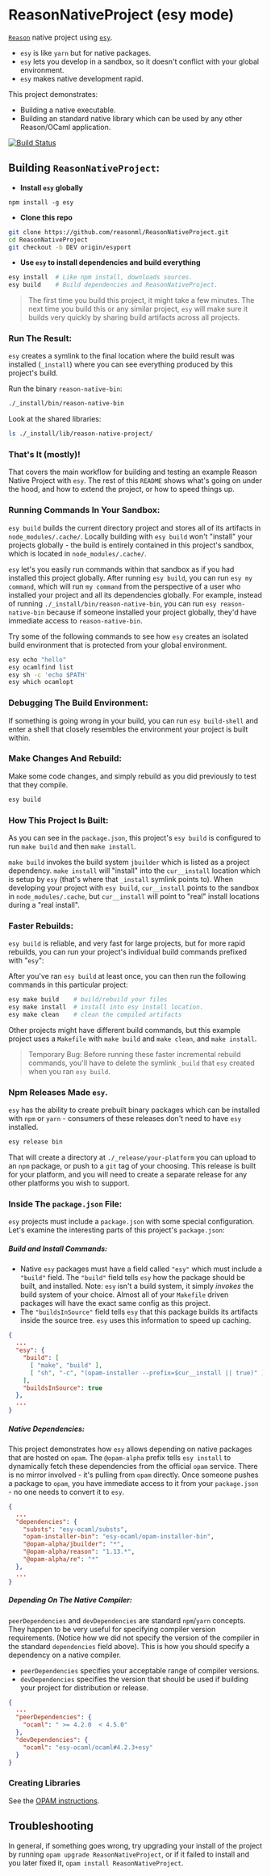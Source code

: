 # ReasonNativeProject (esy mode)

[`Reason`](http://reasonml.github.io/) native project using
[`esy`](https://github.com/esy-ocaml/esy).

- `esy` is like `yarn` but for native packages.
- `esy` lets you develop in a sandbox, so it doesn't conflict with your global
  environment.
- `esy` makes native development rapid.

This project demonstrates:

- Building a native executable.
- Building an standard native library which can be used by any other Reason/OCaml
  application.

[![Build Status](https://travis-ci.org/reasonml/ReasonNativeProject.svg?branch=master)](https://travis-ci.org/reasonml/ReasonNativeProject)

## Building `ReasonNativeProject`:

- **Install `esy` globally**
```
npm install -g esy
```

- **Clone this repo**

```sh
git clone https://github.com/reasonml/ReasonNativeProject.git
cd ReasonNativeProject
git checkout -b DEV origin/esyport
```

- **Use `esy` to install dependencies and build everything**
```sh
esy install  # Like npm install, downloads sources.
esy build    # Build dependencies and ReasonNativeProject.
```

> The first time you build this project, it might take a few minutes. The next
> time you build this or any similar project, `esy` will make sure it builds
> very quickly by sharing build artifacts across all projects.

### Run The Result:

`esy` creates a symlink to the final location where the build result was
installed (`_install`) where you can see everything produced by this project's
build.

Run the binary `reason-native-bin`:
```sh
./_install/bin/reason-native-bin
```

Look at the shared libraries:
```sh
ls ./_install/lib/reason-native-project/
```

### That's It (mostly)!

That covers the main workflow for building and testing an example Reason Native
Project with `esy`. The rest of this `README` shows what's going on under the
hood, and how to extend the project, or how to speed things up.

### Running Commands In Your Sandbox:

`esy build` builds the current directory project and stores all of its
artifacts in `node_modules/.cache/`. Locally building with `esy build` won't
"install" your projects globally - the build is entirely contained in this
project's sandbox, which is located in `node_modules/.cache/`.

`esy` let's you easily run commands within that sandbox as if you had installed
this project globally. After running `esy build`, you can run `esy my command`,
which will run `my command` from the perspective of a user who installed your
project and all its dependencies globally. For example, instead of running
`./_install/bin/reason-native-bin`, you can run `esy reason-native-bin` because
if someone installed your project globally, they'd have immediate access to
`reason-native-bin`.

Try some of the following commands to see how `esy` creates an isolated build
environment that is protected from your global environment.


```sh
esy echo "hello"
esy ocamlfind list
esy sh -c 'echo $PATH'
esy which ocamlopt
```

### Debugging The Build Environment:

If something is going wrong in your build, you can run `esy build-shell` and
enter a shell that closely resembles the environment your project is built
within.

### Make Changes And Rebuild:

Make some code changes, and simply rebuild as you did previously to test that
they compile.

```sh
esy build
```

### How This Project Is Built:

As you can see in the `package.json`, this project's `esy build` is configured
to run `make build` and then `make install`.

`make build` invokes the build system `jbuilder` which is listed as a project
dependency. `make install` will "install" into the `cur__install` location
which is setup by `esy` (that's where that `_install` symlink points to).  When
developing your project with `esy build`, `cur__install` points to the sandbox
in `node_modules/.cache`, but `cur__install` will point to "real" install
locations during a "real install".

### Faster Rebuilds:

`esy build` is reliable, and very fast for large projects, but for more rapid
rebuilds, you can run your project's individual build commands prefixed with
"`esy`":

After you've ran `esy build` at least once, you can then run the following
commands in this particular project:

```sh
esy make build    # build/rebuild your files
esy make install  # install into esy install location.
esy make clean    # clean the compiled artifacts
```

Other projects might have different build commands, but this example project
uses a `Makefile` with `make build` and `make clean`, and `make install`.

> Temporary Bug: Before running these faster incremental rebuild commands,
> you'll have to delete the symlink `_build` that `esy` created when you ran
> `esy build`.

### Npm Releases Made `esy`.

`esy` has the ability to create prebuilt binary packages which can be installed
with `npm` or `yarn` - consumers of these releases don't need to have `esy`
installed.

```sh
esy release bin
```

That will create a directory at `./_release/your-platform` you can upload to an
`npm` package, or push to a `git` tag of your choosing. This release is built
for your platform, and you will need to create a separate release for any other
platforms you wish to support.


### Inside The `package.json` File:

`esy` projects must include a `package.json` with some special configuration.
Let's examine the interesting parts of this project's `package.json`:

##### Build and Install Commands:

- Native `esy` packages must have a field called `"esy"` which must include a
  `"build"` field. The `"build"` field tells `esy` how the package should be
  built, and installed. Note: `esy` isn't a build system, it simply _invokes_
  the build system of your choice. Almost all of your `Makefile` driven
  packages will have the exact same config as this project.
- The `"buildsInSource"` field tells `esy` that this package builds its
  artifacts inside the source tree. `esy` uses this information to speed up
  caching.

```json
{
  ...
  "esy": {
    "build": [
      [ "make", "build" ],
      [ "sh", "-c", "(opam-installer --prefix=$cur__install || true)" ]
    ],
    "buildsInSource": true
  },
  ...
}
```

##### Native Dependencies:

This project demonstrates how `esy` allows depending on native packages that
are hosted on `opam`. The `@opam-alpha` prefix tells `esy install` to
dynamically fetch these dependencies from the official `opam` service. There is
no mirror involved - it's pulling from `opam` directly. Once someone pushes a
package to `opam`, you have immediate access to it from your `package.json` -
no one needs to convert it to `esy`.

```json
{
  ...
  "dependencies": {
    "substs": "esy-ocaml/substs",
    "opam-installer-bin": "esy-ocaml/opam-installer-bin",
    "@opam-alpha/jbuilder": "*",
    "@opam-alpha/reason": "1.13.*",
    "@opam-alpha/re": "*"
  },
  ...
}
```

##### Depending On The Native Compiler:

`peerDependencies` and `devDependencies` are standard `npm`/`yarn` concepts.
They happen to be very useful for specifying compiler version requirements.
(Notice how we did not specify the version of the compiler in the standard
`dependencies` field above). This is how you should specify a dependency on a
native compiler.

- `peerDependencies` specifies your acceptable range of compiler versions.
- `devDependencies` specifies the version that should be used if building your
  project for distribution or release.


```json
{
  ...
  "peerDependencies": {
    "ocaml": " >= 4.2.0  < 4.5.0"
  },
  "devDependencies": {
    "ocaml": "esy-ocaml/ocaml#4.2.3+esy"
  }
}
```


### Creating Libraries

See the [OPAM instructions](https://opam.ocaml.org/doc/Packaging.html).

## Troubleshooting

In general, if something goes wrong, try upgrading your install of the project
by running `opam upgrade ReasonNativeProject`, or if it failed to install and you
later fixed it, `opam install ReasonNativeProject`.
